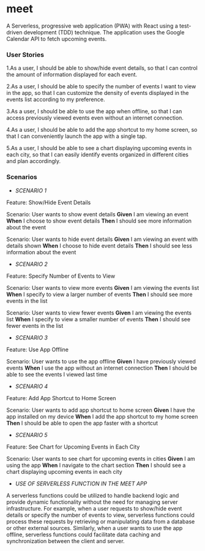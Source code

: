 # meet
A Serverless, progressive web application (PWA) with React using a test-driven development (TDD) technique. The application uses the Google Calendar API to fetch upcoming events.

### User Stories
1.As a user, 
I should be able to show/hide event details, 
so that I can control the amount of information displayed for each event.

2.As a user, 
I should be able to specify the number of events I want to view in the app, 
so that I can customize the density of events displayed in the events list according to my preference.

3.As a user,
I should be able to use the app when offline, 
so that I can access previously viewed events even without an internet connection.

4.As a user, 
I should be able to add the app shortcut to my home screen, 
so that I can conveniently launch the app with a single tap.

5.As a user, 
I should be able to see a chart displaying upcoming events in each city, 
so that I can easily identify events organized in different cities and plan accordingly.


### Scenarios 

* *SCENARIO 1*

Feature: Show/Hide Event Details

Scenario: User wants to show event details
  **Given** I am viewing an event
  **When** I choose to show event details
  **Then** I should see more information about the event

Scenario: User wants to hide event details
  **Given** I am viewing an event with details shown
  **When** I choose to hide event details
  **Then** I should see less information about the event


* *SCENARIO 2*

Feature: Specify Number of Events to View

Scenario: User wants to view more events
  **Given** I am viewing the events list
  **When** I specify to view a larger number of events
  **Then** I should see more events in the list

Scenario: User wants to view fewer events
  **Given** I am viewing the events list
  **When** I specify to view a smaller number of events
  **Then** I should see fewer events in the list


* *SCENARIO 3*

Feature: Use App Offline

Scenario: User wants to use the app offline
  **Given** I have previously viewed events
  **When** I use the app without an internet connection
  **Then** I should be able to see the events I viewed last time


* *SCENARIO 4*

Feature: Add App Shortcut to Home Screen

Scenario: User wants to add app shortcut to home screen
  **Given** I have the app installed on my device
  **When** I add the app shortcut to my home screen
  **Then** I should be able to open the app faster with a shortcut


* *SCENARIO 5*

Feature: See Chart for Upcoming Events in Each City

Scenario: User wants to see chart for upcoming events in cities
  **Given** I am using the app
  **When** I navigate to the chart section
  **Then** I should see a chart displaying upcoming events in each city




* *USE OF SERVERLESS FUNCTION IN THE MEET APP*

A serverless functions could be utilized to handle backend logic and provide dynamic functionality without the need for managing server infrastructure. For example, when a user requests to show/hide event details or specify the number of events to view, serverless functions could process these requests by retrieving or manipulating data from a database or other external sources. Similarly, when a user wants to use the app offline, serverless functions could facilitate data caching and synchronization between the client and server.


